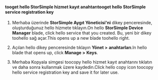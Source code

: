 #### <a name="tooget-hello-storsimple-service-registration-key"></a><span data-ttu-id="34874-101">tooget hello StorSimple hizmet kayıt anahtarı</span><span class="sxs-lookup"><span data-stu-id="34874-101">tooget hello StorSimple service registration key</span></span>

1.  <span data-ttu-id="34874-102">Merhaba üzerinde **StorSimple Aygıt Yöneticisi'ni** dikey penceresinde, oluşturduğunuz hello hizmete tıklayın.</span><span class="sxs-lookup"><span data-stu-id="34874-102">On hello **StorSimple Device Manager** blade, click hello service that you created.</span></span> <span data-ttu-id="34874-103">Bu, yeni bir dikey toohello sağ açar.</span><span class="sxs-lookup"><span data-stu-id="34874-103">This opens up a new blade toohello right.</span></span>

2.  <span data-ttu-id="34874-104">Açılan hello dikey penceresinde tıklayın **Yönet &gt;**  **anahtarları**.</span><span class="sxs-lookup"><span data-stu-id="34874-104">In hello blade that opens up, click **Manage &gt;** **Keys**.</span></span>

3.  <span data-ttu-id="34874-105">Merhaba Kopyala simgesi toocopy hello hizmet kayıt anahtarını tıklatın ve daha sonra kullanmak üzere kaydedin.</span><span class="sxs-lookup"><span data-stu-id="34874-105">Click hello copy icon toocopy hello service registration key and save it for later use.</span></span>
